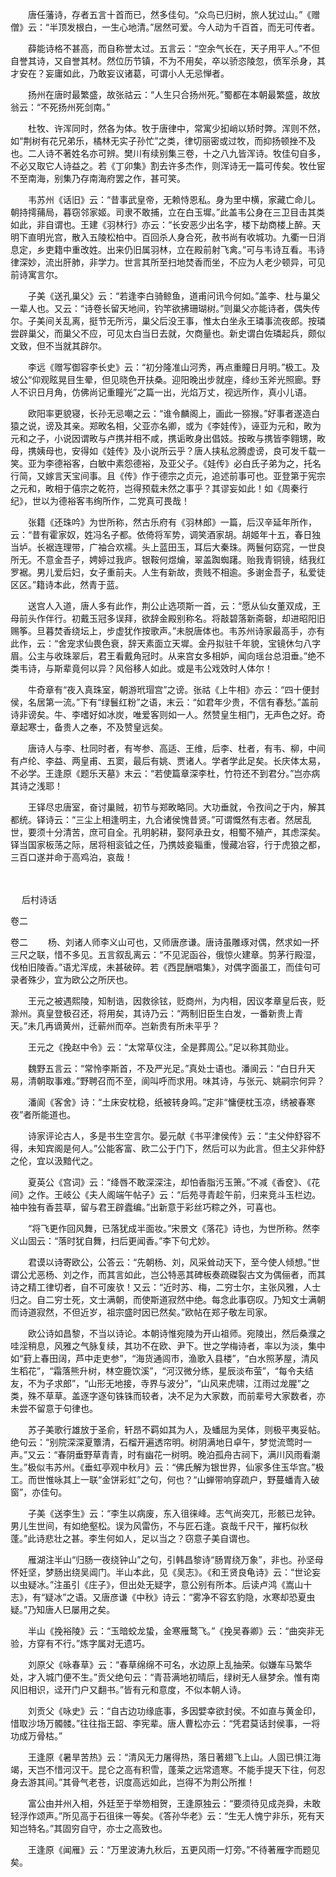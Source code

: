 <!-- { "loadSidebar": true } -->
　　唐任藩诗，存者五言十首而已，然多佳句。“众鸟已归树，旅人犹过山。”《赠僧》云：“半顶发根白，一生心地清。”居然可爱。今人动为千百首，而无可传者。

　　薛能诗格不甚高，而自称誉太过。五言云：“空余气长在，天子用平人。”不但自誉其诗，又自誉其材。然位历节镇，不为不用矣，卒以骄恣陵忽，偾军杀身，其才安在？妄庸如此，乃敢妄议诸葛，可谓小人无忌惮者。

　　扬州在唐时最繁盛，故张祜云：“人生只合扬州死。”蜀都在本朝最繁盛，故放翁云：“不死扬州死剑南。”

　　杜牧、许浑同时，然各为体。牧于唐律中，常寓少抝峭以矫时弊。浑则不然，如“荆树有花兄弟乐，橘林无实子孙忙”之类，律切丽密或过牧，而抑扬顿挫不及也。二人诗不著姓名亦可辨。樊川有续别集三卷，十之八九皆浑诗。牧佳句自多，不必又取它人诗益之。若《丁卯集》割去许多杰作，则浑诗无一篇可传矣。牧仕宦不至南海，别集乃存南海府罢之作，甚可笑。

　　韦苏州《话旧》云：“昔事武皇帝，无赖恃恩私。身为里中横，家藏亡命儿。朝持摴蒱局，暮窃邻家姬。司隶不敢捕，立在白玉墀。”此盖韦公身在三卫目击其类如此，非自谓也。王建《羽林行》亦云：“长安恶少出名字，楼下劫商楼上醉。天明下直明光宫，散入五陵松柏中。百回杀人身合死，赦书尚有收城功。九衢一日消息定，乡吏籍中重改姓。出来仍旧属羽林，立在殿前射飞禽。”可与韦诗互看。韦诗律深妙，流出肝肺，非学力。世言其所至扫地焚香而坐，不应为人老少顿异，可见前诗寓言尔。

　　子美《送孔巢父》云：“若逢李白骑鲸鱼，道甫问讯今何如。”盖李、杜与巢父一辈人也。又云：“诗卷长留天地间，钓竿欲拂珊瑚树。”则巢父亦能诗者，偶失传尔。子美间关乱离，挺节无所污，巢父后没王事，惟太白坐永王璘事流夜郎。按璘尝辟巢父，而巢父不应，可见太白当日去就，欠商量也。新史谓白佐璘起兵，颇似文致，但不当就其辟尔。

　　李远《赠写御容李长史》云：“初分隆准山河秀，再点重瞳日月明。”极工。及坡公“仰观眩晃目生晕，但见晓色开扶桑。迎阳晚出步就座，绛纱玉斧光照廊。野人不识日月角，仿佛尚记重瞳光”之篇一出，光焰万丈，视远所作，真小儿语。

　　欧阳率更貌寝，长孙无忌嘲之云：“谁令麟阁上，画此一猕猴。”好事者遂造白猿之说，谤及其亲。郑畋名相，父亚亦名卿，或为《李娃传》，诬亚为元和，畋为元和之子，小说因谓畋与卢携并相不咸，携诟畋身出倡妓。按畋与携皆李翱甥，畋母，携姨母也，安得如《娃传》及小说所云乎？唐人挟私忿腾虚谤，良可发千载一笑。亚为李德裕客，白敏中素怨德裕，及亚父子。《娃传》必白氏子弟为之，托名行简，又嫁言天宝间事。且《传》作于德宗之贞元，追述前事可也。亚登第于宪宗之元和，畋相于僖宗之乾符，岂得预载未然之事乎？其谬妄如此！如《周秦行纪》，世以为德裕客韦绚所作，二党真可畏哉！

　　张籍《还珠吟》为世所称，然古乐府有《羽林郎》一篇，后汉辛延年所作，云：“昔有霍家奴，姓冯名子都。依倚将军势，调笑酒家胡。胡姬年十五，春日独当垆。长裾连理带，广袖合欢襦。头上蓝田玉，耳后大秦珠。两鬟何窈窕，一世良所无。不意金吾子，娉婷过我庐。银鞍何煜爚，翠盖踟蜘躇。贻我青铜镜，结我红罗裾。男儿爱后妇，女子重前夫。人生有新故，贵贱不相逾。多谢金吾子，私爱徒区区。”籍诗本此，然青于蓝。

　　送宫人入道，唐人多有此作，荆公止选项斯一首，云：“愿从仙女董双成，王母前头作伴行。初戴玉冠多误拜，欲辞金殿别称名。将敲碧落新斋磬，却进昭阳旧赐筝。旦暮焚香绕坛上，步虚犹作按歌声。”未脱唐体也。韦苏州诗家最高手，亦有此作，云：“舍宠求仙畏色衰，辞天素面立天墀。金丹拟驻千年貌，宝镜休匀八字眉。公主与收珠翠后，君王看戴角冠时。从来宫女多相妒，闻向瑶台总泪垂。”绝不类韦诗，与斯辈竟何以异？风俗移人如此。或是韦公戏效时人体尔！

　　牛奇章有“夜入真珠室，朝游玳瑁宫”之谤。张祜《上牛相》亦云：“四十便封侯，名居第一流。”下有“绿鬟红粉”之语，末云：“如君年少贵，不信有春愁。”盖前诗非谤矣。牛、李嗜好如冰炭，唯爱客则如一人。然赞皇生相门，无声色之好。奇章起寒士，备贵人之奉，不及赞皇远矣。

　　唐诗人与李、杜同时者，有岑参、高适、王维，后李、杜者，有韦、柳，中间有卢纶、李益、两皇甫、五窦，最后有姚、贾诸人。学者学此足矣。长庆体太易，不必学。王逢原《题乐天墓》末云：“若使篇章深李杜，竹符还不到君分。”岂亦病其诗之浅耶！

　　王铎尽忠唐室，奋讨巢贼，初节与郑畋略同。大功垂就，令孜间之于内，解其都统。铎诗云：“三尘上相逢明主，九合诸侯愧昔贤。”可谓慨然有志者。然居乱世，要须十分清苦，庶可自全。孔明躬耕，娶阿承丑女，相蜀不殖产，其虑深矣。铎当国家板荡之际，居将相衮钺之任，乃携妓妾辎重，慢藏冶容，行于虎狼之都，三百口遂并命于高鸡泊，哀哉！ 
　
 
　



　
后村诗话
　
　

卷二 

卷二
　　杨、刘诸人师李义山可也，又师唐彦谦。唐诗虽雕琢对偶，然求如一抔三尺之联，惜不多见。五言叙乱离云：“不见泥函谷，俄惊火建章。剪茅行殿湿，伐柏旧陵香。”语尤浑成，未甚破碎。若《西昆酬唱集》，对偶字面虽工，而佳句可录者殊少，宜为欧公之所厌也。

　　王元之被遇熙陵，知制诰，因救徐铉，贬商州，为内相，因议孝章皇后丧，贬滁州。真皇登极召还，将用矣，其诗乃云：“两制旧臣生白发，一番新贵上青天。”未几再谪黄州，迁蕲州而卒。岂新贵有所未平乎？

　　王元之《挽赵中令》云：“太常草仪注，全是葬周公。”足以称其勋业。

　　魏野五言云：“常怜李斯首，不及严光足。”真处士语也。潘阆云：“白日升天易，清朝取事难。”野聘召而不至，阆叫呼而求用。味其诗，与张元、姚嗣宗何异？

　　潘阆《客舍》诗：“土床安枕稳，纸被转身鸣。”定非“慵便枕玉凉，绣被春寒夜”者所能道也。

　　诗家评论古人，多是书生空言尔。晏元献《书平津侯传》云：“主父仲舒容不得，未知宾阁是何人。”公能客富、欧二公于门下，然后可以为此言。但主父非仲舒之伦，宜以汲黯代之。

　　夏英公《宫词》云：“绛唇不敢深深注，却怕香脂污玉箫。”不减《香奁》、《花间》之作。王岐公《夫人阁端午帖子》云：“后苑寻青趁午前，归来竞斗玉栏边。袖中独有香芸草，留与君王辟蠹编。”出新意于彩丝巧粽之外，可喜也。

　　“将飞更作回风舞，已落犹成半面妆。”宋景文《落花》诗也，为世所称。然李义山固云：“落时犹自舞，扫后更闻香。”李下句尤妙。

　　君谟以诗寄欧公，公答云：“先朝杨、刘，风采耸动天下，至今使人倾想。”世谓公尤恶杨、刘之作，而其言如此，岂公特恶其碑板奏疏磔裂古文为偶俪者，而其诗之精工律切者，自不可废欤！又云：“近时苏、梅，二穷士尔，主张风雅，人士归之。自二穷士死，文士满朝，而使斯道寂然中绝。每念此事窃叹。乃知文士满朝而诗道寂然，不但近岁，祖宗盛时因已然矣。”欧帖在郑子敬左司家。

　　欧公诗如昌黎，不当以诗论。本朝诗惟宛陵为开山祖师。宛陵出，然后桑濮之哇淫稍息，风雅之气脉复续，其功不在欧、尹下。世之学梅诗者，率以为淡，集中如“葑上春田阔，芦中走吏参”，“海货通闾市，渔歌入县楼”，“白水照茅屋，清风生稻花”，“霜落熊升树，林空鹿饮溪”，“河汉微分练，星辰淡布萤”，“每令夫结友，不为子求郎”，“山形无地接，寺界与波分”，“山风来虎啸，江雨过龙腥”之类，殊不草草。盖逐字逐句铢铢而较者，决不足为大家数，而前辈号大家数者，亦未尝不留意于句律也。

　　苏子美歌行雄放于圣俞，轩昂不羁如其为人，及蟠屈为吴体，则极平夷妥帖。绝句云：“别院深深夏簟清，石榴开遍透帘明。树阴满地日卓午，梦觉流莺时一声。”又云：“春阴垂野草青青，时有幽花一树明。晚泊孤舟古祠下，满川风雨看潮生。”极似韦苏州。《垂虹亭观中秋月》云：“佛氏解为银世界，仙家多住玉华宫。”极工。而世惟咏其上一联“金饼彩虹”之句，何也？“山蝉带响穿疏户，野蔓蟠青入破窗”，亦佳句。

　　子美《送李生》云：“李生以病废，东入徂徕峰。志气尚突兀，形骸已龙钟。男儿生世间，有如绝壑松。误为风雷伤，不与匠石逢。哀哉千尺干，摧朽似秋蓬。”此诗悲壮之甚。李生何如人，足以当之？窃意子美自谓也。

　　雁湖注半山“归肠一夜绕钟山”之句，引韩昌黎诗“肠胃绕万象”，非也。孙坚母怀妊坚，梦肠出绕吴阊门。半山本此，见《吴志》。《和王贤良龟诗》云：“世论妄以虫疑冰。”注虽引《庄子》，但出处无疑字，意公别有所本。后读卢鸿《嵩山十志》，有“疑冰”之语。又唐彦谦《中秋》诗云：“雾净不容玄豹隐，水寒却恐夏虫疑。”乃知唐人巳屡用之矣。

　　半山《挽裕陵》云：“玉暗蛟龙蛰，金寒雁鹜飞。”《挽吴春卿》云：“曲突非无验，方穿有不行。”炼字属对无遗巧。

　　刘原父《咏春草》云：“春草绵绵不可名，水边原上乱抽荣。似嫌车马繁华处，才入城门便不生。”贡父绝句云：“青苔满地初晴后，绿树无人昼梦余。惟有南风旧相识，迳开门户又翻书。”皆有元和意度，不似本朝人诗。

　　刘贡父《咏史》云：“自古边功缘底事，多因嬖幸欲封侯。不如直与黄金印，惜取沙场万髑髅。”往往指王韶、李宪辈。唐人曹松亦云：“凭君莫话封侯事，一将功成万骨枯。”

　　王逢原《暑旱苦热》云：“清风无力屠得热，落日著翅飞上山。人固已惧江海竭，天岂不惜河汉干。昆仑之高有积雪，蓬莱之远常遗寒。不能手提天下往，何忍身去游其间。”其骨气老苍，识度高远如此，岂得不为荆公所推！

　　富公由并州入相，外廷至于举笏相贺，王逢原独云：“要须待见成尧舜，未敢轻浮作颂声。”所见高于石徂徕一等矣。《答孙华老》云：“生无人愧宁非乐，死有天知岂特名。”其固穷自守，亦士之高致也。

　　王逢原《闻雁》云：“万里波涛九秋后，五更风雨一灯旁。”不待著雁字而题见矣。

